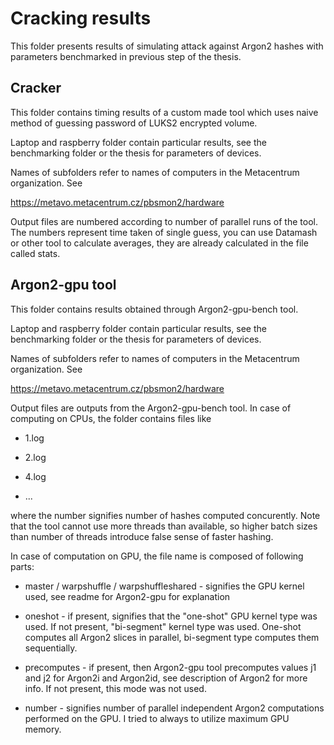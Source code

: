 # Cracking results

This folder presents results of simulating attack against Argon2 hashes with parameters benchmarked in previous step of the thesis.

## Cracker

This folder contains timing results of a custom made tool which uses naive method of guessing password of LUKS2 encrypted volume.

 Laptop and raspberry folder contain particular results, see the benchmarking folder or the thesis for parameters of devices.

Names of subfolders refer to names of computers in the Metacentrum organization. See

<https://metavo.metacentrum.cz/pbsmon2/hardware>

Output files are numbered according to number of parallel runs of the tool. The numbers represent time taken of single guess, you can use Datamash or other tool to calculate averages, they are already calculated in the file called stats.

## Argon2-gpu tool

This folder contains results obtained through Argon2-gpu-bench tool.

 Laptop and raspberry folder contain particular results, see the benchmarking folder or the thesis for parameters of devices.

Names of subfolders refer to names of computers in the Metacentrum organization. See

<https://metavo.metacentrum.cz/pbsmon2/hardware>

Output files are outputs from the Argon2-gpu-bench tool. In case of computing on CPUs, the folder contains files like

- 1.log

- 2.log

- 4.log

- ...

where the number signifies number of hashes computed concurently. Note that the tool cannot use more threads than available, so higher batch sizes than number of threads introduce false sense of faster hashing.

In case of computation on GPU, the file name is composed of following parts:

- master / warpshuffle / warpshuffleshared - signifies the GPU kernel used, see readme for Argon2-gpu for explanation

- oneshot - if present, signifies that the "one-shot" GPU kernel type was used. If not present, "bi-segment" kernel type was used. One-shot computes all Argon2 slices in parallel, bi-segment type computes them sequentially.

- precomputes - if present, then Argon2-gpu tool precomputes values j1 and j2 for Argon2i and Argon2id, see description of Argon2 for more info. If not present, this mode was not used.

- number - signifies number of parallel independent Argon2 computations performed on the GPU. I tried to always to utilize maximum GPU memory.



